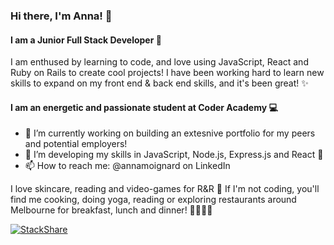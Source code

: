 ### Hi there, I'm Anna! 👋
#### I am a Junior Full Stack Developer 🐢
 
I am enthused by learning to code, and love using JavaScript, React and Ruby on Rails to create cool projects! I have been working hard to learn new skills to expand on my front end & back end skills, and it's been great! ✨

#### I am an energetic and passionate student at Coder Academy  💻
- 🔭 I’m currently working on building an extesnive portfolio for my peers and potential employers!
- 🌱 I’m developing my skills in JavaScript, Node.js, Express.js and React 💚
- 📫 How to reach me: @annamoignard on LinkedIn

I love skincare, reading and video-games for R&R 💛
If I'm not coding, you'll find me cooking, doing yoga, reading or exploring restaurants around Melbourne for breakfast, lunch and dinner! 🧘🏻‍♀️🍝

[![StackShare](http://img.shields.io/badge/tech-stack-0690fa.svg?style=flat)](https://stackshare.io/amoignardcoder/my-stack)




